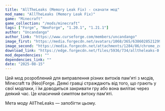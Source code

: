 ```yaml
---
title: "AllTheLeaks (Memory Leak Fix) - скачати мод"
mod_name: "AllTheLeaks (Memory Leak Fix)"
game: "Minecraft"
game_collection: "/mods/minecraft"
tags: ["Forge", "NeoForge", "1.20.1", "1.21.1"]
author: "Uncandango"
author_link: "https://www.curseforge.com/members/uncandango"
image_first: "https://media.forgecdn.net/avatars/1068/365/638602852129913496.png"
image_second: "https://media.forgecdn.net/attachments/1284/86/chrome_zqndc06whm-png.png"
download_link: "https://edge.forgecdn.net/files/5936/734/alltheleaks-0.1.0-beta%2b1.20.1-forge.jar"
mod_dependencies: ""
dependencies_link: ""
date: "2025-08-15"
---
```


Цей мод розроблений для виправлення різних витоків пам'яті з модів, Minecraft та (Neo)Forge.
Деякі гравці страждають від того, що грають у свої модпаки, і їм доводиться закривати гру або вона вилітає через деякий час. Це класичний симптом витоку пам'яті.

Мета моду AllTheLeaks — запобігти цьому.
